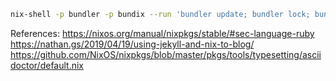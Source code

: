 ```sh
nix-shell -p bundler -p bundix --run 'bundler update; bundler lock; bundler package --no-install --path vendor; bundix; rm -rf vendor'
```

References:
https://nixos.org/manual/nixpkgs/stable/#sec-language-ruby
https://nathan.gs/2019/04/19/using-jekyll-and-nix-to-blog/
https://github.com/NixOS/nixpkgs/blob/master/pkgs/tools/typesetting/asciidoctor/default.nix
